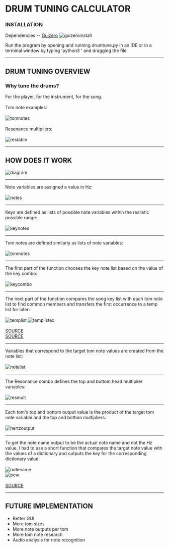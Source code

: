 # DRUM TUNING CALCULATOR

### INSTALLATION

Dependencies -- [Guizero](https://lawsie.github.io/guizero/)
![guizeroinstall](/images/guizeroinstall.png)

Run the program by opening and running drumtune.py in an IDE or in a terminal window by typing 'python3 ' and dragging the file.
***

## DRUM TUNING OVERVIEW

### Why tune the drums?
For the player, for the instrument, for the song.
<br/>
<br/>
Tom note examples:<br/><br/>
![tomnotes](/images/tomsizenotes.png)<br/>
<br/>
Resonance multipliers: <br/><br/>
![restable](/images/restable.png)<br/>
***

## HOW DOES IT WORK

![diagram](/images/diagram.png)<br/>
***
Note variables are assigned a value in Hz: <br/><br/>
![notes](/images/notes.png)<br/>
***
Keys are defined as lists of possible note variables within the realistic possible range: <br/><br/>
![keynotes](/images/keynotes.png)<br/>
***
Tom notes are defined similarly as lists of note variables: <br/><br/>
![tomnotes](/images/tomnotes.png)<br/>
***
The first part of the function chooses the key note list based on the value of the key combo:  <br/><br/>
![keycombo](/images/keycombo.png)<br/>
***
The next part of the function compares the song key list with each tom note list to find common members and transfers the first occurrence to a temp list for later: <br/><br/>
![templist](/images/templist.png)
![templistex](/images/templistex.png)<br/>
<br/>
[SOURCE](https://www.quora.com/How-can-I-do-a-comparison-of-two-lists-in-Python-with-each-value)<br/>
[SOURCE](https://www.openbookproject.net/books/bpp4awd/ch04.html)
***
Variables that correspond to the target tom note values are created from the note list: <br/><br/>
![notelist](/images/notelist.png)<br/>
***
The Resonance combo defines the top and bottom head multiplier variables: <br/><br/>
![resmult](/images/resmult.png)<br/>
***
Each tom's top and bottom output value is the product of the target tom note variable and the top and bottom multipliers:  <br/><br/>
![hertzoutput](/images/hertzoutput.png)<br/>
***
To get the note name output to be the actual note name and not the Hz value, I had to use a short function that compares the target note value with the values of a dictionary and outputs the key for the corresponding dictionary value: <br/><br/>
![notename](/images/notename.png)<br/>
![pew](/images/pew.png)<br/>
<br/>
[SOURCE](https://www.geeksforgeeks.org/python-get-key-from-value-in-dictionary/)
***
## FUTURE IMPLEMENTATION
* Better GUI
* More tom sizes
* More note outputs per tom
* More tom note research
* Audio analysis for note recognition
